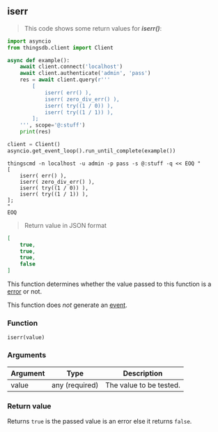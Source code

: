 ## iserr

> This code shows some return values for ***iserr()***:

```python
import asyncio
from thingsdb.client import Client

async def example():
    await client.connect('localhost')
    await client.authenticate('admin', 'pass')
    res = await client.query(r'''
        [
            iserr( err() ),
            iserr( zero_div_err() ),
            iserr( try((1 / 0)) ),
            iserr( try((1 / 1)) ),
        ];
    ''', scope='@:stuff')
    print(res)

client = Client()
asyncio.get_event_loop().run_until_complete(example())
```

```shell
thingscmd -n localhost -u admin -p pass -s @:stuff -q << EOQ "
[
    iserr( err() ),
    iserr( zero_div_err() ),
    iserr( try((1 / 0)) ),
    iserr( try((1 / 1)) ),
];
"
EOQ
```

> Return value in JSON format

```json
[
    true,
    true,
    true,
    false
]
```

This function determines whether the value passed to this function
is a [error](#error-type) or not.

This function does *not* generate an [event](#events).

### Function
`iserr(value)`

### Arguments
Argument | Type | Description
-------- | ---- | -----------
value | any (required) | The value to be tested.

### Return value
Returns `true` is the passed value is an error else it returns `false`.
